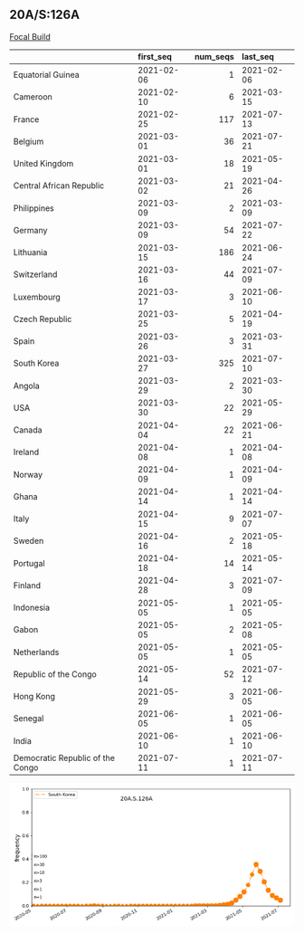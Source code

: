 

## 20A/S:126A
[Focal Build](https://nextstrain.org/groups/neherlab/ncov/20A.S.126A)

|                                  | first_seq   |   num_seqs | last_seq   |
|:---------------------------------|:------------|-----------:|:-----------|
| Equatorial Guinea                | 2021-02-06  |          1 | 2021-02-06 |
| Cameroon                         | 2021-02-10  |          6 | 2021-03-15 |
| France                           | 2021-02-25  |        117 | 2021-07-13 |
| Belgium                          | 2021-03-01  |         36 | 2021-07-21 |
| United Kingdom                   | 2021-03-01  |         18 | 2021-05-19 |
| Central African Republic         | 2021-03-02  |         21 | 2021-04-26 |
| Philippines                      | 2021-03-09  |          2 | 2021-03-09 |
| Germany                          | 2021-03-09  |         54 | 2021-07-22 |
| Lithuania                        | 2021-03-15  |        186 | 2021-06-24 |
| Switzerland                      | 2021-03-16  |         44 | 2021-07-09 |
| Luxembourg                       | 2021-03-17  |          3 | 2021-06-10 |
| Czech Republic                   | 2021-03-25  |          5 | 2021-04-19 |
| Spain                            | 2021-03-26  |          3 | 2021-03-31 |
| South Korea                      | 2021-03-27  |        325 | 2021-07-10 |
| Angola                           | 2021-03-29  |          2 | 2021-03-30 |
| USA                              | 2021-03-30  |         22 | 2021-05-29 |
| Canada                           | 2021-04-04  |         22 | 2021-06-21 |
| Ireland                          | 2021-04-08  |          1 | 2021-04-08 |
| Norway                           | 2021-04-09  |          1 | 2021-04-09 |
| Ghana                            | 2021-04-14  |          1 | 2021-04-14 |
| Italy                            | 2021-04-15  |          9 | 2021-07-07 |
| Sweden                           | 2021-04-16  |          2 | 2021-05-18 |
| Portugal                         | 2021-04-18  |         14 | 2021-05-14 |
| Finland                          | 2021-04-28  |          3 | 2021-07-09 |
| Indonesia                        | 2021-05-05  |          1 | 2021-05-05 |
| Gabon                            | 2021-05-05  |          2 | 2021-05-08 |
| Netherlands                      | 2021-05-05  |          1 | 2021-05-05 |
| Republic of the Congo            | 2021-05-14  |         52 | 2021-07-12 |
| Hong Kong                        | 2021-05-29  |          3 | 2021-06-05 |
| Senegal                          | 2021-06-05  |          1 | 2021-06-05 |
| India                            | 2021-06-10  |          1 | 2021-06-10 |
| Democratic Republic of the Congo | 2021-07-11  |          1 | 2021-07-11 |

![Overall trends 20A.S.126A](/overall_trends_figures/overall_trends_20A.S.126A.png)